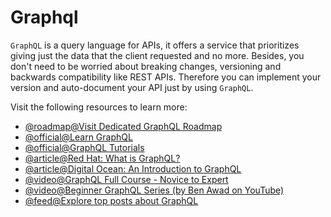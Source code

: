 # Graphql

`GraphQL` is a query language for APIs, it offers a service that prioritizes giving just the data that the client requested and no more. Besides, you don't need to be worried about breaking changes, versioning and backwards compatibility like REST APIs. Therefore you can implement your version and auto-document your API just by using `GraphQL`.

Visit the following resources to learn more:

- [@roadmap@Visit Dedicated GraphQL Roadmap](https://roadmap.sh/graphql)
- [@official@Learn GraphQL](https://graphql.org/learn/)
- [@official@GraphQL Tutorials](https://www.graphql.com/tutorials/)
- [@article@Red Hat: What is GraphQL?](https://www.redhat.com/en/topics/api/what-is-graphql)
- [@article@Digital Ocean: An Introduction to GraphQL](https://www.digitalocean.com/community/tutorials/an-introduction-to-graphql)
- [@video@GraphQL Full Course - Novice to Expert](https://www.youtube.com/watch?v=ed8SzALpx1Q)
- [@video@Beginner GraphQL Series (by Ben Awad on YouTube)](https://www.youtube.com/playlist?list=PLN3n1USn4xln0j_NN9k4j5hS1thsGibKi)
- [@feed@Explore top posts about GraphQL](https://app.daily.dev/tags/graphql?ref=roadmapsh)
